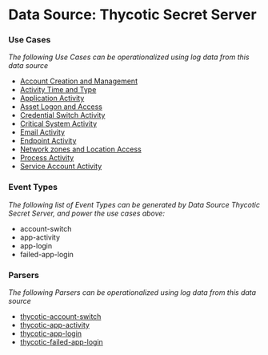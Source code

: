 Data Source: Thycotic Secret Server
===================================

### Use Cases

_The following Use Cases can be operationalized using log data from this data source_

* [Account Creation and Management](usecase_account_creation_and_management.md)
* [Activity Time  and Type](usecase_activity_time__and_type.md)
* [Application Activity](usecase_application_activity.md)
* [Asset Logon and Access](usecase_asset_logon_and_access.md)
* [Credential Switch Activity](usecase_credential_switch_activity.md)
* [Critical System Activity](usecase_critical_system_activity.md)
* [Email Activity](usecase_email_activity.md)
* [Endpoint Activity](usecase_endpoint_activity.md)
* [Network zones and Location Access](usecase_network_zones_and_location_access.md)
* [Process Activity](usecase_process_activity.md)
* [Service Account Activity](usecase_service_account_activity.md)


### Event Types

_The following list of Event Types can be generated by Data Source Thycotic Secret Server, and power the use cases above:_

- account-switch
- app-activity
- app-login
- failed-app-login


### Parsers

_The following Parsers can be operationalized using log data from this data source_

* [thycotic-account-switch](parserContent_thycotic-account-switch.md)
* [thycotic-app-activity](parserContent_thycotic-app-activity.md)
* [thycotic-app-login](parserContent_thycotic-app-login.md)
* [thycotic-failed-app-login](parserContent_thycotic-failed-app-login.md)
